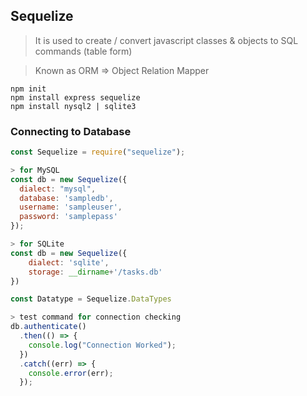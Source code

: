 ## Sequelize

> It is used to create / convert javascript classes & objects to SQL commands (table form)

> Known as ORM => Object Relation Mapper

```node
npm init
npm install express sequelize
npm install nysql2 | sqlite3
```

### Connecting to Database

```javascript
const Sequelize = require("sequelize");

> for MySQL
const db = new Sequelize({
  dialect: "mysql",
  database: 'sampledb',
  username: 'sampleuser',
  password: 'samplepass'
});

> for SQLite
const db = new Sequelize({
    dialect: 'sqlite',
    storage: __dirname+'/tasks.db'
})

const Datatype = Sequelize.DataTypes

> test command for connection checking
db.authenticate()
  .then(() => {
    console.log("Connection Worked");
  })
  .catch((err) => {
    console.error(err);
  });

```
